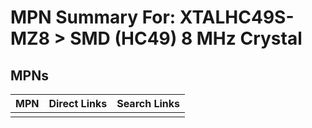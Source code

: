 



# MPN Summary For: XTALHC49S-MZ8 > SMD (HC49) 8 MHz Crystal

## MPNs
  

|MPN|Direct Links|Search Links|
| :--- | :--- | :--- |
||||
